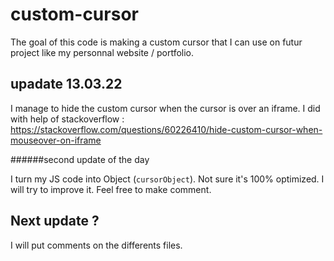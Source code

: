 # custom-cursor
The goal of this code is making a custom cursor that I can use on futur project like my personnal website / portfolio.

## upadate 13.03.22
I manage to hide the custom cursor when the cursor is over an iframe. 
I did with help of stackoverflow : https://stackoverflow.com/questions/60226410/hide-custom-cursor-when-mouseover-on-iframe

######second update of the day

I turn my JS code into Object (`cursorObject`). Not sure it's 100% optimized. I will try to improve it. Feel free to make comment.

## Next update ?
I will put comments on the differents files.
